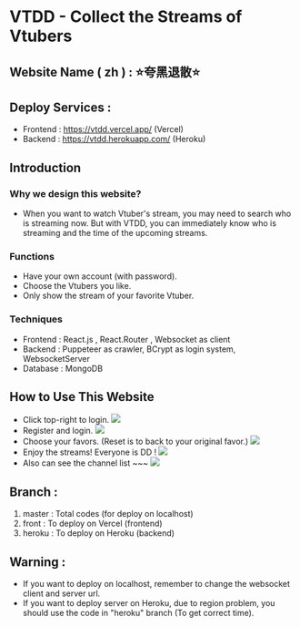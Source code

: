 # VTDD - Collect the Streams of Vtubers

## Website Name ( zh ) : ⭐夸黑退散⭐

## Deploy Services : 
* Frontend : https://vtdd.vercel.app/  (Vercel)
* Backend :  https://vtdd.herokuapp.com/ (Heroku)

## Introduction
### Why we design this website?
* When you want to watch Vtuber's stream, you may need to search who is streaming now. But with VTDD, you can immediately know who is streaming and the time of the upcoming streams.

### Functions
* Have your own account (with password).
* Choose the Vtubers you like.
* Only show the stream of your favorite Vtuber.

### Techniques
* Frontend : React.js , React.Router ,  Websocket as client
* Backend : Puppeteer as crawler, BCrypt as login system, WebsocketServer
* Database : MongoDB

## How to Use This Website
* Click top-right to login.
![](https://i.imgur.com/RVLGrp1.png)
* Register and login.
![](https://i.imgur.com/V58Hx2b.png)
* Choose your favors. (Reset is to back to your original favor.)
![](https://i.imgur.com/XFywXGE.png)
* Enjoy the streams! Everyone is DD !
![](https://i.imgur.com/xUPwPyw.png)
* Also can see the channel list ~~~
![](https://i.imgur.com/wfkj5wI.png)

## Branch : 
1. master : Total codes (for deploy on localhost)
2. front : To deploy on Vercel (frontend)
3. heroku : To deploy on Heroku (backend)

## Warning :
* If you want to deploy on localhost, remember to change the websocket client and server url.
* If you want to deploy server on Heroku, due to region problem, you should use the code in "heroku" branch (To get correct time).